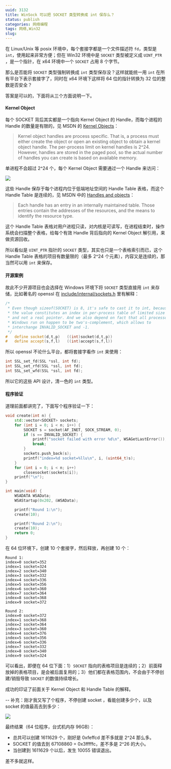```yaml
---
uuid: 3132
title: WinSock 可以把 SOCKET 类型转换成 int 保存么？
status: publish
categories: 网络编程
tags: 网络,Win32
slug: 
---
```

在 Linux/Unix 等 posix 环境中，每个套接字都是一个文件描述符 `fd`，类型是 `int`，使用起来非常方便；但在 Win32 环境中是 `SOCKET` 类型被定义成  `UINT_PTR` ，是一个指针，在 x64 环境中一个 `SOCKET` 占用 8 个字节。

那么是否能将 `SOCKET` 类型强制转换成 `int` 类型保存没？这样就能统一用 `int` 在所有平台下表示套接字了，同时在 x64 环境下这样将 64 位的指针转换为 32 位的整数是否安全？

答案是可以的，下面将从三个方面说明一下。

#### Kernel Object

每个 SOCKET 背后其实都是一个指向 Kernel Object 的 Handle，而每个进程的 Handle 的数量是有限的，见 MSDN 的 [Kernel Objects](https://learn.microsoft.com/en-us/windows/win32/sysinfo/kernel-objects)：

> Kernel object handles are process specific. That is, a process must either create the object or open an existing object to obtain a kernel object handle. The per-process limit on kernel handles is 2^24. However, handles are stored in the paged pool, so the actual number of handles you can create is based on available memory. 

单进程不会超过 2^24 个，每个 Kernel Object 需要通过一个 Handle 来访问：

![](https://skywind3000.github.io/images/blog/2024/win32/cshob-04.png)

这些 Handle 保存于每个进程内位于低端地址空间的 Handle Table 表格，而这个 Handle Table 是连续的，见 MSDN 中的 [Handles and objects](https://learn.microsoft.com/en-us/windows/win32/sysinfo/handles-and-objects)：

> Each handle has an entry in an internally maintained table. Those entries contain the addresses of the resources, and the means to identify the resource type.

这个 Handle Table 表格对用户进程只读，对内核是可读写，在进程结束时，操作系统会扫描整个表格，给每个有效 Handle 背后指向的 Kernel Object 解引用，来做资源回收。

所以看似是 `UINT_PTR` 指针的 `SOCKET` 类型，其实也只是一个表格索引而已，这个 Handle Table 表格的项目有数量限的（最多 2^24 个元素），内容又是连续的，那当然可以用 `int` 来保存。


#### 开源案例

故此不少开源项目也会选择在 Windows 环境下将 `SOCKET` 类型直接用 `int` 来存储，比如著名的 openssl 在 [include/internal/sockets.h](https://github.com/openssl/openssl/blob/59f5f6c73cd2e1e2bd8ef405fdb6fadf0711f639/include/internal/sockets.h#L53-L62) 里有解释：

```cpp
/*
 * Even though sizeof(SOCKET) is 8, it's safe to cast it to int, because
 * the value constitutes an index in per-process table of limited size
 * and not a real pointer. And we also depend on fact that all processors
 * Windows run on happen to be two's-complement, which allows to
 * interchange INVALID_SOCKET and -1.
 */
#   define socket(d,t,p)   ((int)socket(d,t,p))
#   define accept(s,f,l)   ((int)accept(s,f,l))
```

所以 openssl 不论什么平台，都将套接字看作 `int` 来使用：

```cpp
int SSL_set_fd(SSL *ssl, int fd);
int SSL_set_rfd(SSL *ssl, int fd);
int SSL_set_wfd(SSL *ssl, int fd);
```

所以它的这些 API 设计，清一色的 `int` 类型。


#### 程序验证

道理前面都讲完了，下面写个程序验证一下：

<!--more-->

```cpp
void create(int n) {
    std::vector<SOCKET> sockets;
    for (int i = 0; i < n; i++) {
        SOCKET s = socket(AF_INET, SOCK_STREAM, 0);
        if (s == INVALID_SOCKET) {
            printf("socket failed with error %d\n", WSAGetLastError());
            break;
        }
        sockets.push_back(s);
        printf("index=%d socket=%llu\n", i, (uint64_t)s);
    }
    for (int i = 0; i < n; i++) 
        closesocket(sockets[i]);
    printf("\n");
}

int main(void) {
    WSADATA WSAData;
    WSAStartup(0x202, &WSAData);

    printf("Round 1:\n");
    create(10);

    printf("Round 2:\n");
    create(10);
    return 0;
}
```

在 64 位环境下，创建 10 个套接字，然后释放，再创建 10 个：

```
Round 1:
index=0 socket=352
index=1 socket=324
index=2 socket=340
index=3 socket=332
index=4 socket=336
index=5 socket=356
index=6 socket=360
index=7 socket=364
index=8 socket=368
index=9 socket=372

Round 2:
index=0 socket=372
index=1 socket=368
index=2 socket=364
index=3 socket=360
index=4 socket=376
index=5 socket=356
index=6 socket=336
index=7 socket=332
index=8 socket=340
index=9 socket=324
```

可以看出，即便在 64 位下面：1）`SOCKET` 指向的表格项目是连续的；2）前面释放掉的表格项目，是会被后面复用的；3）他们都在表格范围内，不会由于不停创建/销毁导致 `SOCKET` 的数值持续增长。

成功的印证了前面关于 Kernel Object 和 Handle Table 的解释。


--
补充：刚才我又写了个程序，不停创建 socket ，看能创建多少个，以及 socket 的值最高去到多少：

![](https://skywind3000.github.io/images/blog/2024/win32/maxsock.png)

最终结果（64 位程序，台式机内存 96GB）：

- 总共可以创建 1611629 个，刚好是 0xfeffcd 差不多就是 2^24 那么多。
- SOCKET 的值去到 67108860 = 0x3fffffc，差不多是 2^26 的大小。
- 当创建到 1611629 个以后，发生 10055 错误退出。

差不多就这样。


